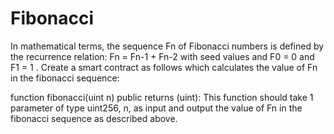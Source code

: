 # Fibonacci

In mathematical terms, the sequence Fn of Fibonacci numbers is defined by the recurrence relation: Fn = Fn-1 + Fn-2 with seed values and F0 = 0 and F1 = 1 .
Create a smart contract as follows which calculates the value of Fn in the fibonacci sequence:

 

function fibonacci(uint n) public returns (uint): This function should take 1 parameter of type uint256, n, as input and output the value of Fn in the fibonacci sequence as described above.
